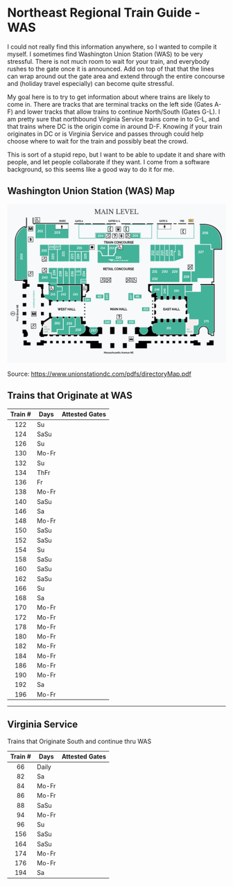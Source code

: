 # Northeast Regional Train Guide - WAS

I could not really find this information anywhere, so I wanted to compile
it myself. I sometimes find Washington Union Station (WAS) to be very
stressful. There is not much room to wait for your train, and everybody
rushes to the gate once it is announced. Add on top of that that the lines
can wrap around out the gate area and extend through the entire concourse
and (holiday travel especially) can become quite stressful.

My goal here is to try to get information about where trains are likely to
come in. There are tracks that are terminal tracks on the left side (Gates A-F) 
and lower tracks that allow trains to continue North/South (Gates G-L). I am
pretty sure that northbound Virginia Service trains come in to G-L, and that
trains where DC is the origin come in around D-F. Knowing if your train 
originates in DC or is Virginia Service and passes through could help choose 
where to wait for the train and possibly beat the crowd.

This is sort of a stupid repo, but I want to be able to update it and share
with people, and let people collaborate if they want. I come from a software
background, so this seems like a good way to do it for me.

## Washington Union Station (WAS) Map

![Map of WAS Main Level](./map.png)

Source: https://www.unionstationdc.com/pdfs/directoryMap.pdf

## Trains that Originate at WAS

| Train \# | Days | Attested Gates |
|:---:|-------|---|
| 122 | Su    | |
| 124 | SaSu  | |
| 126 | Su    | |
| 130 | Mo-Fr | |
| 132 | Su    | |
| 134 | ThFr  | |
| 136 | Fr    | |
| 138 | Mo-Fr | |
| 140 | SaSu  | |
| 146 | Sa    | |
| 148 | Mo-Fr | |
| 150 | SaSu  | |
| 152 | SaSu  | |
| 154 | Su    | |
| 158 | SaSu  | |
| 160 | SaSu  | |
| 162 | SaSu  | |
| 166 | Su    | |
| 168 | Sa    | |
| 170 | Mo-Fr | |
| 172 | Mo-Fr | |
| 178 | Mo-Fr | |
| 180 | Mo-Fr | |
| 182 | Mo-Fr | |
| 184 | Mo-Fr | |
| 186 | Mo-Fr | |
| 190 | Mo-Fr | |
| 192 | Sa    | |
| 196 | Mo-Fr | |

--------------------------------------------------------

## Virginia Service

Trains that Originate South and continue thru WAS

| Train \# | Days | Attested Gates |
|:---:|-------|---|
| 66  | Daily | |
| 82  | Sa    | |
| 84  | Mo-Fr | |
| 86  | Mo-Fr | |
| 88  | SaSu  | |
| 94  | Mo-Fr | |
| 96  | Su    | |
| 156 | SaSu  | |
| 164 | SaSu  | |
| 174 | Mo-Fr | |
| 176 | Mo-Fr | |
| 194 | Sa    | |
